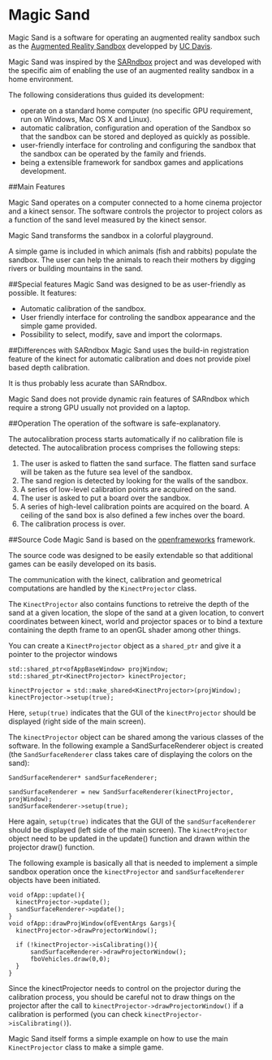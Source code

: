# Magic Sand
Magic Sand is a software for operating an augmented reality sandbox such as the [Augmented Reality Sandbox](https://arsandbox.ucdavis.edu)
developped by [UC Davis](http://idav.ucdavis.edu/~okreylos/ResDev/SARndbox/).

Magic Sand was inspired by the [SARndbox](https://github.com/KeckCAVES/SARndbox) project and
was developed with the specific aim of enabling the use of an augmented reality sandbox in a home environment.

The following considerations thus guided its development:
- operate on a standard home computer (no specific GPU requirement, run on Windows, Mac OS X and Linux).
- automatic calibration, configuration and operation of the Sandbox so that the sandbox can be stored and deployed as quickly as possible.
- user-friendly interface for controling and configuring the sandbox that the sandbox can be operated by the family and friends.
- being a extensible framework for sandbox games and applications development.

##Main Features

Magic Sand operates on a computer connected to a home cinema projector and a kinect sensor.
The software controls the projector to project colors as a function of the sand level measured by the kinect sensor.

Magic Sand transforms the sandbox in a colorful playground.

A simple game is included in which animals (fish and rabbits) populate the sandbox.
The user can help the animals to reach their mothers by digging rivers or building mountains in the sand.

##Special features
Magic Sand was designed to be as user-friendly as possible. It features:
- Automatic calibration of the sandbox.
- User friendly interface for controling the sandbox appearance and the simple game provided.
- Possibility to select, modify, save and import the colormaps.

##Differences with SARndbox
Magic Sand uses the build-in registration feature of the kinect for automatic calibration and does not provide pixel based depth calibration.

It is thus probably less acurate than SARndbox.

Magic Sand does not provide dynamic rain features of SARndbox which require a strong GPU usually not provided on a laptop.

##Operation
The operation of the software is safe-explanatory.

The autocalibration process starts automatically if no calibration file is detected.
The autocalibration process comprises the following steps:

1. The user is asked to flatten the sand surface. The flatten sand surface will be taken as the future sea level of the sandbox.
2. The sand region is detected by looking for the walls of the sandbox.
3. A series of low-level calibration points are acquired on the sand.
4. The user is asked to put a board over the sandbox.
5. A series of high-level calibration points are acquired on the board. A ceiling of the sand box is also defined a few inches over the board.
6. The calibration process is over.

##Source Code
Magic Sand is based on the [openframeworks](https://openframeworks.cc/) framework.

The source code was designed to be easily extendable so that additional games can be easily developed on its basis.

The communication with the kinect, calibration and geometrical computations are handled by the `KinectProjector` class.

The `KinectProjector` also contains functions to retreive the depth of the sand at a given location, the slope of the sand at a given location, to convert coordinates between kinect, world and projector spaces or to bind a texture containing the depth frame to an openGL shader among other things.

You can create a `KinectProjector` object as a `shared_ptr` and give it a pointer to the projector windows
```
std::shared_ptr<ofAppBaseWindow> projWindow;
std::shared_ptr<KinectProjector> kinectProjector;

kinectProjector = std::make_shared<KinectProjector>(projWindow);
kinectProjector->setup(true);
```
Here, `setup(true)` indicates that the GUI of the `kinectProjector` should be displayed (right side of the main screen).

The `kinectProjector` object can be shared among the various classes of the software.
In the following example a SandSurfaceRenderer object is created (the `SandSurfaceRenderer` class takes care of displaying the colors on the sand):
```
SandSurfaceRenderer* sandSurfaceRenderer;

sandSurfaceRenderer = new SandSurfaceRenderer(kinectProjector, projWindow);
sandSurfaceRenderer->setup(true);
```
Here again, `setup(true)` indicates that the GUI of the `sandSurfaceRenderer` should be displayed  (left side of the main screen).
The `kinectProjector` object need to be updated in the update() function and drawn within the projector draw() function.

The following example is basically all that is needed to implement a simple sandbox operation once the `kinectProjector` and `sandSurfaceRenderer` objects have been initiated.
```
void ofApp::update(){
  kinectProjector->update();
  sandSurfaceRenderer->update();
}
void ofApp::drawProjWindow(ofEventArgs &args){
  kinectProjector->drawProjectorWindow();
    
  if (!kinectProjector->isCalibrating()){
      sandSurfaceRenderer->drawProjectorWindow();
      fboVehicles.draw(0,0);
  }
}
```
Since the kinectProjector needs to control on the projector during the calibration process, you should be careful not to draw things on the projector after the call to `kinectProjector->drawProjectorWindow()` if a calibration is performed (you can check `kinectProjector->isCalibrating()`).

Magic Sand itself forms a simple example on how to use the main `KinectProjector` class to make a simple game.
